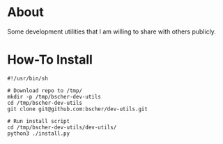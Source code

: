 # About

Some development utilities that I am willing to share with others publicly.

# How-To Install

```
#!/usr/bin/sh

# Download repo to /tmp/
mkdir -p /tmp/bscher-dev-utils
cd /tmp/bscher-dev-utils
git clone git@github.com:bscher/dev-utils.git

# Run install script
cd /tmp/bscher-dev-utils/dev-utils/
python3 ./install.py
```

